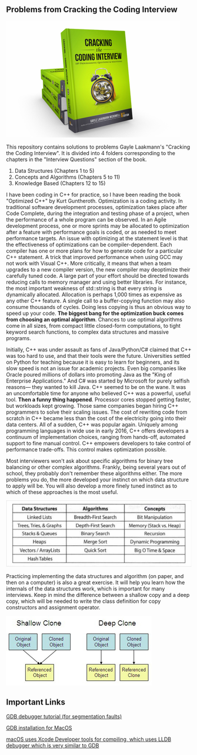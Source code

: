 ## Problems from Cracking the Coding Interview

![alt text](./images/cci.png)

This repository contains solutions to problems Gayle Laakmann's "Cracking the Coding Interview". It is divided into 4 folders corresponding to the chapters in the "Interview Questions" section of the book.

1. Data Structures (Chapters 1 to 5)
2. Concepts and Algorithms (Chapters 5 to 11)
3. Knowledge Based (Chapters 12 to 15)

I have been coding in C++ for practice, so I have been reading the book "Optimized C++" by Kurt Guntheroth. Optimization is a coding activity. In traditional software development processes, optimization takes place after Code Complete, during the integration and testing phase of a project, when the performance of a whole program can be observed. In an Agile development process, one or more sprints may be allocated to optimization after a feature with performance goals is coded, or as needed to meet performance targets. An issue with optimizing at the statement level is that the effectiveness of optimizations can be compiler-dependent. Each compiler has one or more plans for how to generate code for a particular C++ statement. A trick that improved performance when using GCC may not work with Visual C++. More critically, it means that when a team upgrades to a new compiler version, the new compiler may deoptimize their carefully tuned code. A large part of your effort should be directed towards reducing calls to memory manager and using better libraries. For instance, the most important weakness of std::string is that every string is dynamically allocated. Allocation is perhaps 1,000 times as expensive as any other C++ feature. A single call to a buffer-copying function may also consume thousands of cycles. Doing less copying is thus an obvious way to speed up your code. **The biggest bang for the optimization buck comes from choosing an optimal algorithm**. Chances to use optimal algorithms come in all sizes, from compact little closed-form computations, to tight keyword search functions, to complex data structures and massive programs.

Initially, C++ was under assault as fans of Java/Python/C# claimed that C++ was too hard to use, and that their tools were the future. Universities settled on Python for teaching because it is easy to learn for beginners, and its slow speed is not an issue for academic projects. Even big companies like Oracle poured millions of dollars into promoting Java as the "King of Enterprise Applications." And C# was started by Microsoft for purely selfish reasons— they wanted to kill Java. C++ seemed to be on the wane. It was an uncomfortable time for anyone who believed C++ was a powerful, useful tool. **Then a funny thing happened**. Processor cores stopped getting faster, but workloads kept growing. Those same companies began hiring C++ programmers to solve their scaling issues. The cost of rewriting code from scratch in C++ became less than the cost of the electricity going into their data centers. All of a sudden, C++ was popular again. Uniquely among programming languages in wide use in early 2016, C++ offers developers a continuum of implementation choices, ranging from hands-off, automated support to fine manual control. C++ empowers developers to take control of performance trade-offs. This control makes optimization possible.

Most interviewers won't ask about specific algorithms for binary tree balancing or other complex algorithms. Frankly, being several years out of school, they probably don't remember these algorithms either. The more problems you do, the more developed your instinct on which data structure to apply will be. You will also develop a more finely tuned instinct as to which of these approaches is the most useful. 

![alt text](./images/data_structures.png)

Practicing implementing the data structures and algorithm (on paper, and then on a computer) is also a great exercise. It will help you learn how the internals of the data structures work, which is important for many interviews. Keep in mind the difference between a shallow copy and a deep copy, which will be needed to write the class definition for copy constructors and assignment operator.

![alt text](./images/copy.jpg)


## Important Links

[GDB debugger tutorial (for segmentation faults)](http://www.unknownroad.com/rtfm/gdbtut/gdbtoc.html)

[GDB installation for MacOS](https://www.ics.uci.edu/~pattis/common/handouts/macmingweclipse/allexperimental/mac-gdb-install.html)

[macOS uses Xcode Developer tools for compiling, which uses LLDB debugger which is very similar to GDB](https://lldb.llvm.org/use/map.html)
